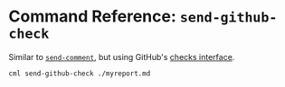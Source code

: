 # Command Reference: `send-github-check`

Similar to [`send-comment`](/doc/ref/send-comment), but using GitHub's
[checks interface](https://docs.github.com/en/rest/reference/checks).

```bash
cml send-github-check ./myreport.md
```
